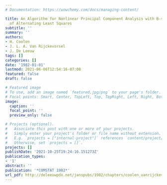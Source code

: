 ```yaml
---
# Documentation: https://wowchemy.com/docs/managing-content/

title: An Algorithm for Nonlinear Principal Component Analysis with B-splines by Means
  of Alternating Least Squares
subtitle: ''
summary: ''
authors:
- H. Coolen
- J. L. A. Van Rijckevorsel
- J. De Leeuw
tags: []
categories: []
date: '1982-01-01'
lastmod: 2021-06-06T12:54:16-07:00
featured: false
draft: false

# Featured image
# To use, add an image named `featured.jpg/png` to your page's folder.
# Focal points: Smart, Center, TopLeft, Top, TopRight, Left, Right, BottomLeft, Bottom, BottomRight.
image:
  caption: ''
  focal_point: ''
  preview_only: false

# Projects (optional).
#   Associate this post with one or more of your projects.
#   Simply enter your project's folder or file name without extension.
#   E.g. `projects = ["internal-project"]` references `content/project/deep-learning/index.md`.
#   Otherwise, set `projects = []`.
projects: []
publishDate: '2021-10-25T19:24:16.151273Z'
publication_types:
- '1'
abstract: ''
publication: '*COMSTAT 1982*'
url_pdf: http://deleeuwpdx.net/janspubs/1982/chapters/coolen_vanrijckevorsel_deleeuw_C_82.pdf
---
```

